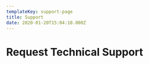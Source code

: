 ```yaml
---
templateKey: support-page
title: Support
date: 2020-01-20T15:04:10.000Z
---
```


# Request Technical Support
